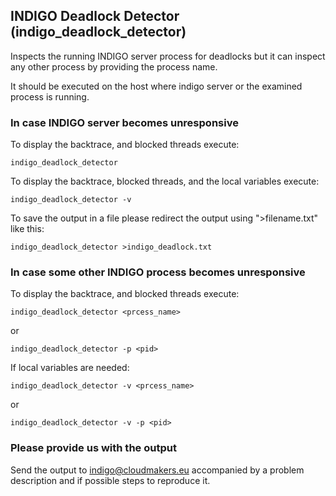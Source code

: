 ## INDIGO Deadlock Detector (indigo_deadlock_detector)

Inspects the running INDIGO server process for deadlocks but it can inspect any other process by providing the process name.

It should be executed on the host where indigo server or the examined process is running.

### In case INDIGO server becomes unresponsive

To display the backtrace, and blocked threads execute:

```
indigo_deadlock_detector
```

To display the backtrace, blocked threads, and the local variables execute:

```
indigo_deadlock_detector -v
```

To save the output in a file please redirect the output using ">filename.txt" like this:

```
indigo_deadlock_detector >indigo_deadlock.txt
```

### In case some other INDIGO process becomes unresponsive

To display the backtrace, and blocked threads execute:

```
indigo_deadlock_detector <prcess_name>
```
or
```
indigo_deadlock_detector -p <pid>
```

If local variables are needed:

```
indigo_deadlock_detector -v <prcess_name>
```
or
```
indigo_deadlock_detector -v -p <pid>
```
### Please provide us with the output

Send the output to indigo@cloudmakers.eu accompanied by a problem description and if possible steps to reproduce it.
